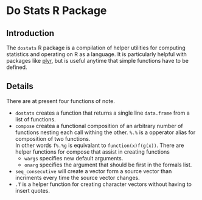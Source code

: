# Do Stats R Package #
## Introduction ##
The `dostats` R package is a compilation of helper utilities for computing statistics and operating
on R as a language.  It is particularly helpful with packages like 
[plyr](http://cran.r-project.org/package=plyr), but is useful anytime that simple functions have to
be defined.

## Details ##
There are at present four functions of note.

  * `dostats` creates a function that returns a single line `data.frame` from a list of functions.
  * `compose` createa a functional composition of an arbitrary number of functions nesting each 
     call withing the other.  `%.%` is a opperator alias for composition of two functions.  
     In other words `f%.%g` is equivalant to `function(x)f(g(x))`.  There are helper functions for compose that assist in creating functions
     - `wargs` specifies new default arguments.
     - `onarg` specifies the argument that should be first in the formals list.
  * `seq_consecutive` will create a vector form a source vector than incriments every time the source vector changes.
  * `.T` is a helper function for creating character vectors without having to insert quotes.